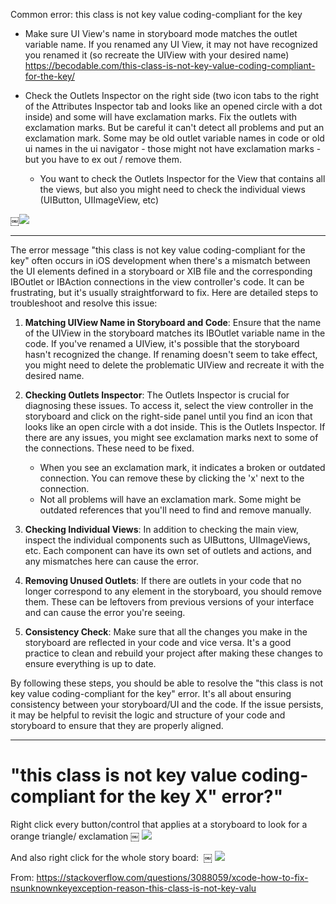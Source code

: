 Common error:
this class is not key value coding-compliant for the key

- Make sure UI View's name in storyboard mode matches the outlet variable name. If you renamed any UI View, it may not have recognized you renamed it (so recreate the UIView with your desired name)
https://becodable.com/this-class-is-not-key-value-coding-compliant-for-the-key/

- Check the Outlets Inspector on the right side (two icon tabs to the right of the Attributes Inspector tab and looks like an opened circle with a dot inside) and some will have exclamation marks. Fix the outlets with exclamation marks. But be careful it can't detect all problems and put an exclamation mark. Some may be old outlet variable names in code or old ui names in the ui navigator - those might not have exclamation marks - but you have to ex out / remove them.
    - You want to check the Outlets Inspector for the View that contains all the views, but also you might need to check the individual views (UIButton, UIImageView, etc)

￼![](l86mFZP.png)

---

The error message "this class is not key value coding-compliant for the key" often occurs in iOS development when there's a mismatch between the UI elements defined in a storyboard or XIB file and the corresponding IBOutlet or IBAction connections in the view controller's code. It can be frustrating, but it's usually straightforward to fix. Here are detailed steps to troubleshoot and resolve this issue:

1. **Matching UIView Name in Storyboard and Code**: Ensure that the name of the UIView in the storyboard matches its IBOutlet variable name in the code. If you've renamed a UIView, it's possible that the storyboard hasn't recognized the change. If renaming doesn't seem to take effect, you might need to delete the problematic UIView and recreate it with the desired name.

2. **Checking Outlets Inspector**: The Outlets Inspector is crucial for diagnosing these issues. To access it, select the view controller in the storyboard and click on the right-side panel until you find an icon that looks like an open circle with a dot inside. This is the Outlets Inspector. If there are any issues, you might see exclamation marks next to some of the connections. These need to be fixed.

    - When you see an exclamation mark, it indicates a broken or outdated connection. You can remove these by clicking the 'x' next to the connection.
    - Not all problems will have an exclamation mark. Some might be outdated references that you'll need to find and remove manually.

3. **Checking Individual Views**: In addition to checking the main view, inspect the individual components such as UIButtons, UIImageViews, etc. Each component can have its own set of outlets and actions, and any mismatches here can cause the error.

4. **Removing Unused Outlets**: If there are outlets in your code that no longer correspond to any element in the storyboard, you should remove them. These can be leftovers from previous versions of your interface and can cause the error you're seeing.

5. **Consistency Check**: Make sure that all the changes you make in the storyboard are reflected in your code and vice versa. It's a good practice to clean and rebuild your project after making these changes to ensure everything is up to date.

By following these steps, you should be able to resolve the "this class is not key value coding-compliant for the key" error. It's all about ensuring consistency between your storyboard/UI and the code. If the issue persists, it may be helpful to revisit the logic and structure of your code and storyboard to ensure that they are properly aligned.

---

# "this class is not key value coding-compliant for the key X" error?"
Right click every button/control that applies at a storyboard to look for a orange triangle/ exclamation
￼
![](FbnvZIK.png)


And also right click for the whole story board: 
￼
![](wkJDS0g.png)


From: https://stackoverflow.com/questions/3088059/xcode-how-to-fix-nsunknownkeyexception-reason-this-class-is-not-key-valu